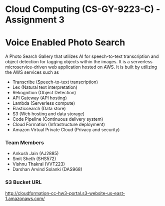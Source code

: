 # Cloud Computing (CS-GY-9223-C) - Assignment 3
# Voice Enabled Photo Search

A Photo Search Gallery that utilizes AI for speech-to-text transcription and object detection for tagging objects within the images. It is a serverless microservice-driven web application hosted on AWS. It is built by utilizing the AWS services such as 
 - Transcribe (Speech-to-text transcription)
 - Lex (Natural text interpretation)
 - Rekognition (Object Detection)
 - API Gateway (API hosting)
 - Lambda (Serverless compute)
 - Elasticsearch (Data store)
 - S3 (Web hosting and data storage)
 - Code Pipeline (Continuous delivery system)
 - Cloud Formation (Infrastructure deployment)
 - Amazon Virtual Private Cloud (Privacy and security)

### Team Members
- Ankush Jain (AJ2885)
- Smit Sheth (SHS572)
- Vishnu Thakral (VVT223)
- Darshan Arvind Solanki (DAS968)

### S3 Bucket URL
http://cloudformation-cc-hw3-portal.s3-website-us-east-1.amazonaws.com/

